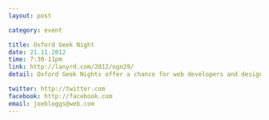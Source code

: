 ```yaml
---
layout: post

category: event

title: Oxford Geek Night
date: 21.11.2012
time: 7:30-11pm
link: http://lanyrd.com/2012/ogn29/
detail: Oxford Geek Nights offer a chance for web developers and designers in the local area to get together, share their skills and talk about new ideas, techniques and technologies.

twitter: http://twitter.com
facebook: http://facebook.com
email: joebloggs@web.com
---
```

